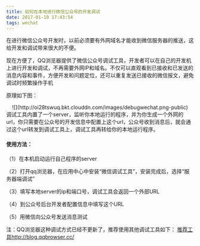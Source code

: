 ```yaml
---
title: 如何在本地进行微信公众号的开发调试
date: 2017-01-10 17:43:54
tags: wechat
---
```

在进行微信公众号开发时，以前必须要有外网域名才能收到微信服务器的推送，这给开发和调试带来很大的不便。

现在方便了，QQ浏览器提供了微信公众号调试工具，开发者可以在自己的开发机上进行开发和调试，不再需要外网IP和域名。不仅可以直观看到已接收和已发送的消息内容和事件，方便开发和问题定位，还可以重复发送已接收的微信报文，避免调试时频繁操作手机

原理如下图：
<div align=center>
    ![](http://oi28tswuq.bkt.clouddn.com/images/debugwechat.png-public)
</div>
调试工具内置了一个server，监听你本地运行的程序，并为你生成一个外网的url，你只需要在公众号的开发信息中配置上这个url，公众号收到消息后，就会通过这个url转发到调试工具上，调试工具再转给你的本地运行程序。

#### 使用方法：

（1）在本机启动运行自己程序的server

（2）打开qq浏览器，在应用中心中安装“微信调试工具”，安装完成后，选择“服务器端调试”

（3）填写本地server的ip和端口号，调试工具会返回一个外部URL

（4）到公众号后台开发者配置信息中填写这个URL

（5）用微信向公众号发送消息测试

注：QQ浏览器这种调试方式已经不更新了，推荐使用其他调试工具如下：
[推荐工具](http://blog.qqbrowser.cc/)http://blog.qqbrowser.cc/
